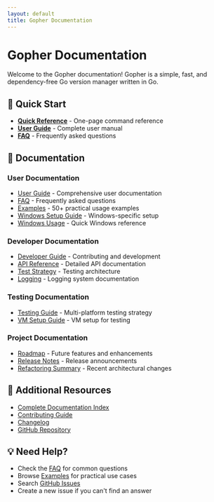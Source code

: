 ```yaml
---
layout: default
title: Gopher Documentation
---
```


# Gopher Documentation

Welcome to the Gopher documentation! Gopher is a simple, fast, and dependency-free Go version manager written in Go.

## 🚀 Quick Start

- **[Quick Reference](../QUICK_REFERENCE.md)** - One-page command reference
- **[User Guide](USER_GUIDE.md)** - Complete user manual
- **[FAQ](FAQ.md)** - Frequently asked questions

## 📖 Documentation

### User Documentation
- [User Guide](USER_GUIDE.md) - Comprehensive user documentation
- [FAQ](FAQ.md) - Frequently asked questions
- [Examples](EXAMPLES.md) - 50+ practical usage examples
- [Windows Setup Guide](WINDOWS_SETUP_GUIDE.md) - Windows-specific setup
- [Windows Usage](WINDOWS_USAGE.md) - Quick Windows reference

### Developer Documentation
- [Developer Guide](DEVELOPER_GUIDE.md) - Contributing and development
- [API Reference](API_REFERENCE.md) - Detailed API documentation
- [Test Strategy](TEST_STRATEGY.md) - Testing architecture
- [Logging](LOGGING.md) - Logging system documentation

### Testing Documentation
- [Testing Guide](TESTING_GUIDE.md) - Multi-platform testing strategy
- [VM Setup Guide](VM_SETUP_GUIDE.md) - VM setup for testing

### Project Documentation
- [Roadmap](ROADMAP.md) - Future features and enhancements
- [Release Notes](RELEASE_NOTES.md) - Release announcements
- [Refactoring Summary](REFACTORING_SUMMARY.md) - Recent architectural changes

## 🔗 Additional Resources

- [Complete Documentation Index](../DOCUMENTATION_INDEX.md)
- [Contributing Guide](../CONTRIBUTING.md)
- [Changelog](../CHANGELOG.md)
- [GitHub Repository](https://github.com/molmedoz/gopher)

## 💡 Need Help?

- Check the [FAQ](FAQ.md) for common questions
- Browse [Examples](EXAMPLES.md) for practical use cases
- Search [GitHub Issues](https://github.com/molmedoz/gopher/issues)
- Create a new issue if you can't find an answer

